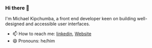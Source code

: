 ### Hi there 👋

I'm Michael Kipchumba, a front end developer keen on building well-designed and accessible user interfaces.

- 📫 How to reach me: [linkedin](https://www.linkedin.com/in/mikechumba/), [Website](https://mikechumba.com)
- 😄 Pronouns: he/him
